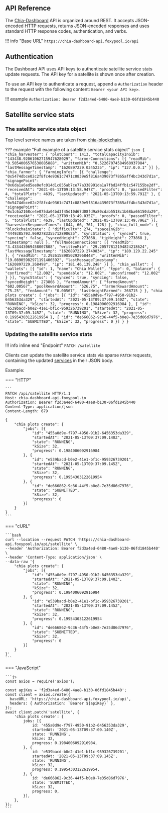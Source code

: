 ## API Reference

The [Chia-Dashboard](https://dashboard.chia.foxypool.io) API is organized around REST. It accepts JSON-encoded HTTP requests, returns JSON-encoded responses and uses standard HTTP response codes, authentication, and verbs.

!!! info "Base URL"
    ```
    https://chia-dashboard-api.foxypool.io/api
    ```

## Authentication

The Dashboard API uses API keys to authenticate satellite service stats update requests. The API key for a satellite is shown once after creation.

To use an API key to authenticate a request, append a `Authorization` header to the request with the following content: `Bearer <your API key>`.

!!! example
    ```
    Authorization: Bearer f2d3a4ed-6480-4ae8-b130-06fd1845b440
    ```

## Satellite service stats

### The satellite service stats object

Top level service names are taken from [chia-blockchain](https://github.com/Chia-Network/chia-blockchain).

??? example "Full example of a satellite service stats object"
    ```json
    {
        "chia_harvester": {
            "plotCount": 1413,
            "totalCapacityInGib": "143438.92061062715947628029",
            "farmerConnections": [{
                "readMib": "0.5054006576538085888",
                "writtenMib": "0.52267074584960937984",
                "lastMessageTimestamp": "1620897229.0345235",
                "ip": "127.0.0.1"
            }]
        },
        "chia_farmer": {
            "farmingInfos": [{
                "challenge": "0x5474dbce02c2f8fc4e9361c7471c0839e5f816a439073f7865aff4bc343d7d1a",
                "signagePoint": "0x6da1a6ed5ee0efc014d1c855ab7ce77a338991da1a7fbd24ffb1c547155be2df",
                "receivedAt": "2021-05-13T09:13:58.947Z",
                "proofs": 0,
                "passedFilter": 4,
                "totalPlots": 4639,
                "lastUpdated": "2021-05-13T09:13:59.791Z"
            }, {
                "challenge": "0x5474dbce02c2f8fc4e9361c7471c0839e5f816a439073f7865aff4bc343d7d1a",
                "signagePoint": "0x1c6a2168ce4e075da04bd3f45d10d67d08fd9a80cdab5518c1b68ba66150da29",
                "receivedAt": "2021-05-13T09:13:49.035Z",
                "proofs": 0,
                "passedFilter": 5,
                "totalPlots": 4639,
                "lastUpdated": "2021-05-13T09:13:49.796Z"
            }],
            "harvesterResponseTimes": [844, 66, 761, 128]
        },
        "chia_full_node": {
            "blockchainState": {
                "difficulty": 274,
                "spaceInGib": "4449385793.9692783355712890625",
                "syncStatus": {
                    "synced": true,
                    "syncing": false,
                    "syncedHeight": 273868,
                    "tipHeight": 273868
                },
                "timestamp": null
            },
            "fullNodeConnections": [{
                "readMib": "3.433443069458007808",
                "writtenMib": "29.20577812194824218624",
                "lastMessageTimestamp": "1620897229.2749834",
                "ip": "180.129.22.245"
            }, {
                "readMib": "3.29261589050292968448",
                "writtenMib": "19.08905982971191406592",
                "lastMessageTimestamp": "1620897229.268498",
                "ip": "181.46.139.248"
            }]
        },
        "chia_wallet": {
            "wallets": [{
                "id": 1,
                "name": "Chia Wallet",
                "type": 0,
                "balance": {
                    "confirmed": "12.002",
                    "spendable": "12.002",
                    "unconfirmed": "12.002"
                }
            }],
            "syncStatus": {
                "synced": true,
                "syncing": false,
                "syncedHeight": 273866
            },
            "farmedAmount": {
                "farmedAmount": "602.00567",
                "poolRewardAmount": "526.75",
                "farmerRewardAmount": "75.25",
                "feeAmount": "0.00567",
                "lastHeightFarmed": 268715
            }
        },
        "chia plots create": {
            "jobs": [{
                "id": "455a0d9e-f797-4950-91b2-6456353da329",
                "startedAt": "2021-05-13T09:37:09.140Z",
                "state": "RUNNING",
                "kSize": 32,
                "progress": 0.1984006092916984
            }, {
                "id": "e539bacd-b0e2-41e1-bf1c-959326739201",
                "startedAt": "2021-05-13T09:37:09.145Z",
                "state": "RUNNING",
                "kSize": 32,
                "progress": 0.19954303122619954
            }, {
                "id": "de666862-9c36-44f5-b0e8-7e35d86d7976",
                "state": "SUBMITTED",
                "kSize": 32,
                "progress": 0
            }]
        }
    }
    ```


### Updating the satellite service stats

!!! info inline end "Endpoint"
    `PATCH /satellite`

Clients can update the satellite service stats via sparse `PATCH` requests, containing the updated [services](#the-satellite-service-stats-object) in their JSON body.

Example:

=== "HTTP"

    ```
    PATCH /api/satellite HTTP/1.1
    Host: chia-dashboard-api.foxypool.io
    Authorization: Bearer f2d3a4ed-6480-4ae8-b130-06fd1845b440
    Content-Type: application/json
    Content-Length: 679
    
    {
        "chia plots create": {
            "jobs": [{
                "id": "455a0d9e-f797-4950-91b2-6456353da329",
                "startedAt": "2021-05-13T09:37:09.140Z",
                "state": "RUNNING",
                "kSize": 32,
                "progress": 0.1984006092916984
            }, {
                "id": "e539bacd-b0e2-41e1-bf1c-959326739201",
                "startedAt": "2021-05-13T09:37:09.145Z",
                "state": "RUNNING",
                "kSize": 32,
                "progress": 0.19954303122619954
            }, {
                "id": "de666862-9c36-44f5-b0e8-7e35d86d7976",
                "state": "SUBMITTED",
                "kSize": 32,
                "progress": 0
            }]
        }
    }
    ```

=== "cURL"

    ```bash
    curl --location --request PATCH 'https://chia-dashboard-api.foxypool.io/api/satellite' \
    --header 'Authorization: Bearer f2d3a4ed-6480-4ae8-b130-06fd1845b440' \
    --header 'Content-Type: application/json' \
    --data-raw '{
        "chia plots create": {
            "jobs": [{
                "id": "455a0d9e-f797-4950-91b2-6456353da329",
                "startedAt": "2021-05-13T09:37:09.140Z",
                "state": "RUNNING",
                "kSize": 32,
                "progress": 0.1984006092916984
            }, {
                "id": "e539bacd-b0e2-41e1-bf1c-959326739201",
                "startedAt": "2021-05-13T09:37:09.145Z",
                "state": "RUNNING",
                "kSize": 32,
                "progress": 0.19954303122619954
            }, {
                "id": "de666862-9c36-44f5-b0e8-7e35d86d7976",
                "state": "SUBMITTED",
                "kSize": 32,
                "progress": 0
            }]
        }
    }'
    ```

=== "JavaScript"

    ```js
    const axios = require('axios');

    const apiKey = 'f2d3a4ed-6480-4ae8-b130-06fd1845b440';
    const client = axios.create({
      baseURL: 'https://chia-dashboard-api.foxypool.io/api',
      headers: { Authorization: `Bearer ${apiKey}` },
    });
    await client.patch('satellite', {
        'chia plots create': {
            jobs: [{
                id: '455a0d9e-f797-4950-91b2-6456353da329',
                startedAt: '2021-05-13T09:37:09.140Z',
                state: 'RUNNING',
                kSize: 32,
                progress: 0.1984006092916984,
            }, {
                id: 'e539bacd-b0e2-41e1-bf1c-959326739201',
                startedAt: '2021-05-13T09:37:09.145Z',
                state: 'RUNNING',
                kSize: 32,
                progress: 0.19954303122619954,
            }, {
                id: 'de666862-9c36-44f5-b0e8-7e35d86d7976',
                state: 'SUBMITTED',
                kSize: 32,
                progress: 0,
            }],
        },
    });
    ```
